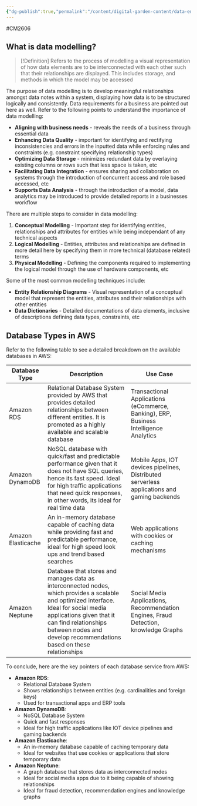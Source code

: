 ```yaml
---
{"dg-publish":true,"permalink":"/content/digital-garden-content/data-engineering-content/exam-prep-final-sem/data-engineering-content/cm-2606-lecture-2-notes/","updated":"2025-04-13T11:01:48.670+05:30"}
---
```


#CM2606 

## What is data modelling?

>[!Definition]
>Refers to the process of modelling a visual representation of how data elements are to be interconnected with each other such that their relationships are displayed. This includes storage, and methods in which the model may be accessed

The purpose of data modelling is to develop meaningful relationships amongst data notes within a system, displaying how data is to be structured logically and consistently. Data requirements for a business are pointed out here as well. Refer to the following points to understand the importance of data modelling:

- **Aligning with business needs** - reveals the needs of a business through essential data
- **Enhancing Data Quality** - important for identifying and rectifying inconsistencies and errors in the inputted data while enforcing rules and constraints (e.g. constraint specifying relationship types)
- **Optimizing Data Storage** - minimizes redundant data by overlaying existing columns or rows such that less space is taken, etc
- **Facilitating Data Integration** - ensures sharing and collaboration on systems through the introduction of concurrent access and role based accessed, etc
- **Supports Data Analysis** - through the introduction of a model, data analytics may be introduced to provide detailed reports in a businesses workflow

There are multiple steps to consider in data modelling:

1. **Conceptual Modelling** - Important step for identifying entities, relationships and attributes for entities while being independant of any technical aspects
2. **Logical Modelling** - Entities, attributes and relationships are defined in more detail here by specifying them in more technical (database related) terms
3. **Physical Modelling** - Defining the components required to implementing the logical model through the use of hardware components, etc

Some of the most common modelling techniques include:

- **Entity Relationship Diagrams** - Visual representation of a conceptual model that represent the entities, attributes and their relationships with other entities
- **Data Dictionaries** - Detailed documentations of data elements, inclusive of descriptions defining data types, constraints, etc

## Database Types in AWS

Refer to the following table to see a detailed breakdown on the available databases in AWS:

| Database Type      | Description                                                                                                                                                                                                                                                       | Use Case                                                                                    |
| ------------------ | ----------------------------------------------------------------------------------------------------------------------------------------------------------------------------------------------------------------------------------------------------------------- | ------------------------------------------------------------------------------------------- |
| Amazon RDS         | Relational Database System provided by AWS that provides detailed relationships between different entities. It is promoted as a highly available and scalable database                                                                                            | Transactional Applications (eCommerce, Banking), ERP, Business Intelligence Analytics       |
| Amazon DynamoDB    | NoSQL database with quick/fast and predictable performance given that it does not have SQL queries, hence its fast speed. Ideal for high traffic applications that need quick responses, in other words, its ideal for real time data                             | Mobile Apps, IOT devices pipelines, Distributed serverless applications and gaming backends |
| Amazon Elasticache | An in-memory database capable of caching data while providing fast and predictable performance, ideal for high speed look ups and trend based searches                                                                                                            | Web applications with cookies or caching mechanisms                                         |
| Amazon Neptune     | Database that stores and manages data as interconnected nodes, which provides a scalable and optimized interface. Ideal for social media applications given that it can find relationships between nodes and develop recommendations based on these relationships | Social Media Applications, Recommendation Engines, Fraud Detection, knowledge Graphs        |
To conclude, here are the key pointers of each database service from AWS:

- **Amazon RDS**:
	- Relational Database System
	- Shows relationships between entities (e.g. cardinalities and foreign keys)
	- Used for transactional apps and ERP tools
- **Amazon DynamoDB**:
	- NoSQL Database System
	- Quick and fast responses
	- Ideal for high traffic applications like IOT device pipelines and gaming backends
- **Amazon Elasticache**:
	- An in-memory database capable of caching temporary data
	- Ideal for websites that use cookies or applications that store temporary data
- **Amazon Neptune**:
	- A graph database that stores data as interconnected nodes
	- Ideal for social media apps due to it being capable of showing relationships
	- Ideal for fraud detection, recommendation engines and knowledge graphs 